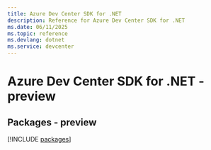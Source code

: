 ```yaml
---
title: Azure Dev Center SDK for .NET
description: Reference for Azure Dev Center SDK for .NET
ms.date: 06/11/2025
ms.topic: reference
ms.devlang: dotnet
ms.service: devcenter
---
```

# Azure Dev Center SDK for .NET - preview
## Packages - preview
[!INCLUDE [packages](dev-center-index.md)]